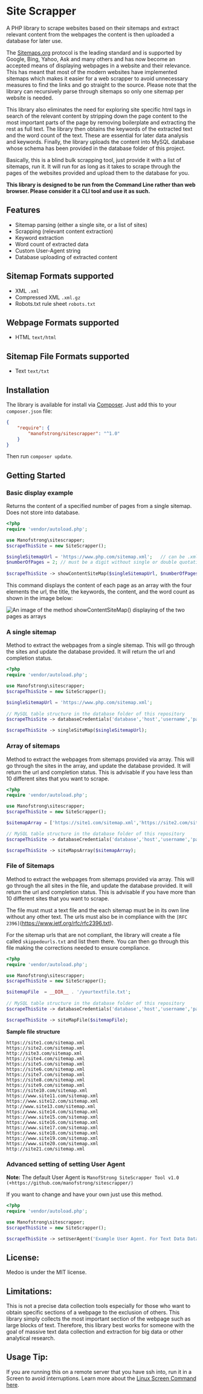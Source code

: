 # Site Scrapper
A PHP library to scrape websites based on their sitemaps and extract relevant content from the webpages the content is then uploaded a database for later use.

The [Sitemaps.org](http://www.sitemaps.org/) protocol is the leading standard and is supported by Google, Bing, Yahoo, Ask and many others and has now become an accepted means of displaying webpages in a website and their relevance. This has meant that most of the modern websites have implemented sitemaps which makes it easier for a web scrapper to avoid unnecessary measures to find the links and go straight to the source. Please note that the library can recursively parse through sitemaps so only one sitemap per website is needed. 

This library also eliminates the need for exploring site specific html tags in search of the relevant content by stripping down the page content to the most important parts of the page by removing boilerplate and extracting the rest as full text. The library then obtains the keywords of the extracted text and the word count of the text. These are essential for later data analysis and keywords. Finally, the library uploads the content into MySQL database whose schema has been provided in the database folder of this project. 

Basically, this is a blind bulk scrapping tool, just provide it with a list of sitemaps, run it. It will run for as long as it takes to scrape through the pages of the websites provided and upload them to the database for you. 

**This library is designed to be run from the Command Line rather than web browser. Please consider it a CLI tool and use it as such.**

## Features
- Sitemap parsing (either a single site, or a list of sites)
- Scrapping (relevant content extraction)
- Keyword extraction
- Word count of extracted data
- Custom User-Agent string
- Database uploading of extracted content

## Sitemap Formats supported
- XML `.xml`
- Compressed XML `.xml.gz`
- Robots.txt rule sheet `robots.txt`

## Webpage Formats supported
- HTML `text/html`

## Sitemap File Formats supported
- Text `text/txt`

## Installation
The library is available for install via [Composer](https://getcomposer.org). Just add this to your `composer.json` file:
```json
{
    "require": {
        "manofstrong/sitescrapper": "^1.0"
    }
}
```
Then run `composer update`.

## Getting Started

### Basic display example
Returns the content of a specified number of pages from a single sitemap. Does not store into database.

```php
<?php
require 'vendor/autoload.php';

use Manofstrong\sitescrapper;
$scrapeThisSite = new SiteScrapper();

$singleSitemapUrl = 'https://www.php.com/sitemap.xml';   // can be .xml or .xml.gz or robots.txt file
$numberOfPages = 2;	// must be a digit without single or double quotation marks: '2' or "2" will fail.
 
$scrapeThisSite -> showContentSiteMap($singleSitemapUrl, $numberOfPages);

```
This command displays the content of each page as an array with the four elements the url, the title, the keywords, the content, and the word count as shown in the image below:

![An image of the method showContentSiteMap() displaying of the two pages as arrays](https://raw.githubusercontent.com/manofstrong/sitescrapper/master/public/basicexample.png)
### A single sitemap
Method to extract the webpages from a single sitemap. This will go through the sites and update the database provided. It will return the url and completion status. 
```php
<?php
require 'vendor/autoload.php';

use Manofstrong\sitescrapper;
$scrapeThisSite = new SiteScrapper();

$singleSitemapUrl = 'https://www.php.com/sitemap.xml';
 
// MySQL table structure in the database folder of this repository
$scrapeThisSite -> databaseCredentials('database','host','username','password'); 

$scrapeThisSite -> singleSiteMap($singleSitemapUrl);
```
### Array of sitemaps
Method to extract the webpages from sitemaps provided via array. This will go through the sites in the array, and update the database provided. It will return the url and completion status. This is advisable if you have less than 10 different sites that you want to scrape.
```php
<?php
require 'vendor/autoload.php';

use Manofstrong\sitescrapper;
$scrapeThisSite = new SiteScrapper();

$sitemapArray = ['https://site1.com/sitemap.xml','https://site2.com/sitemap.xml','https://site3.com/sitemap.xml'];

// MySQL table structure in the database folder of this repository
$scrapeThisSite -> databaseCredentials('database','host','username','password'); 

$scrapeThisSite -> siteMapsArray($sitemapArray);
```
### File of Sitemaps
Method to extract the webpages from sitemaps provided via array. This will go through the all sites in the file, and update the database provided. It will return the url and completion status. This is advisable if you have more than 10 different sites that you want to scrape.

The file must must a text file and the each sitemap must be in its own line without any other text. The urls must also be in compliance with the `[RFC 2396]`(https://www.ietf.org/rfc/rfc2396.txt).

For the sitemap urls that are not compliant, the library will create a file called `skippedeurls.txt` and list them there. You can then go through this file making  the corrections needed to ensure compliance. 
```php
<?php
require 'vendor/autoload.php';

use Manofstrong\sitescrapper;
$scrapeThisSite = new SiteScrapper();

$sitemapFile  = __DIR__ . '/yourtextfile.txt';
 
// MySQL table structure in the database folder of this repository
$scrapeThisSite -> databaseCredentials('database','host','username','password'); 

$scrapeThisSite -> siteMapFile($sitemapFile);
```

**Sample file structure**

    https://site1.com/sitemap.xml
    https://site2.com/sitemap.xml
    http://site3.com/sitemap.xml
    https://site4.com/sitemap.xml
    https://site5.com/sitemap.xml
    https://site6.com/sitemap.xml
    https://site7.com/sitemap.xml
    https://site8.com/sitemap.xml
    https://site9.com/sitemap.xml
    https://site10.com/sitemap.xml
    https://www.site11.com/sitemap.xml
    https://www.site12.com/sitemap.xml
    http://www.site13.com/sitemap.xml
    https://www.site14.com/sitemap.xml
    https://www.site15.com/sitemap.xml
    https://www.site16.com/sitemap.xml
    https://www.site17.com/sitemap.xml
    https://www.site18.com/sitemap.xml
    https://www.site19.com/sitemap.xml
    https://www.site20.com/sitemap.xml
    http://site21.com/sitemap.xml

### Advanced setting of setting User Agent
__Note:__ The default User Agent is `ManofStrong SiteScrapper Tool v1.0 (+https://github.com/manofstrong/sitescrapper/)`

If you want to change and have your own just use this method.
```php
<?php
require 'vendor/autoload.php';

use Manofstrong\sitescrapper;
$scrapeThisSite = new SiteScrapper();

$scrapeThisSite -> setUserAgent('Example User Agent. For Text Data Data Assigment.');

```

## License:
Medoo is under the MIT license.

## Limitations:
This is not a precise data collection tools especially for those who want to obtain specific sections of a webpage to the exclusion of others. This library simply collects the most important section of the webpage such as large blocks of text. Therefore, this library best works for someone with the goal of massive text data collection and extraction for big data or other analytical research.

## Usage Tip:
If you are running this on a remote server that you have ssh into, run it in a Screen to avoid interruptions. Learn more about the [Linux Screen Command here](https://linuxize.com/post/how-to-use-linux-screen/).
